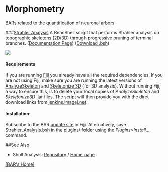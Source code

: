 # Morphometry

[BARs](../README.md#scripts) related to the quantification of neuronal arbors


###[Strahler Analysis](./Strahler_Analysis.bsh)
   A BeanShell script that performs Strahler analysis on topographic skeletons (2D/3D)
   through progressive pruning of terminal branches.
   ([Documentation Page][SA page])
   ([Download .bsh](./Strahler_Analysis.bsh?raw=true))

   [![][SA image]][SA page]

#### Requirements
   If you are running [Fiji](http://fiji.sc/) you already have all the required
   dependencies. If you are not using Fiji, make sure you are running the latest versions of
   [AnalyzeSkeleton](http://fiji.sc/AnalyzeSkeleton) and [Skeletonize 3D](http://fiji.sc/Skeletonize3D)
   (for 3D analysis).
   Without running Fiji, a way to ensure this, is to delete your local copies of _AnalyzeSkeleton_
   and _Skeletonize3D_ .jar files. The script will then provide you with the diret download links
   from [jenkins.imagej.net][jenkins plugins].


#### Installation:
   Subscribe to the BAR [update site](http://fiji.sc/BAR#Installation) in Fiji. Alternatively, save [Strahler_Analysis.bsh](./Strahler_Analysis.bsh?raw=true) in the plugins/ folder
   using the _Plugins>Install..._ command.


##See Also

* Sholl Analysis: [Repository](https://github.com/tferr/ASA#sholl-analysis) /
  [Home page](http://fiji.sc/Sholl_Analysis)


[ [BAR's Home] ](../README.md#scripts)

[jenkins plugins]: http://jenkins.imagej.net/job/Stable-Fiji/ws/Fiji.app/plugins/

[SA page]: http://fiji.sc/Strahler_Analysis
[SA image]: http://fiji.sc/images/9/97/Strahler_RootProtection.png
